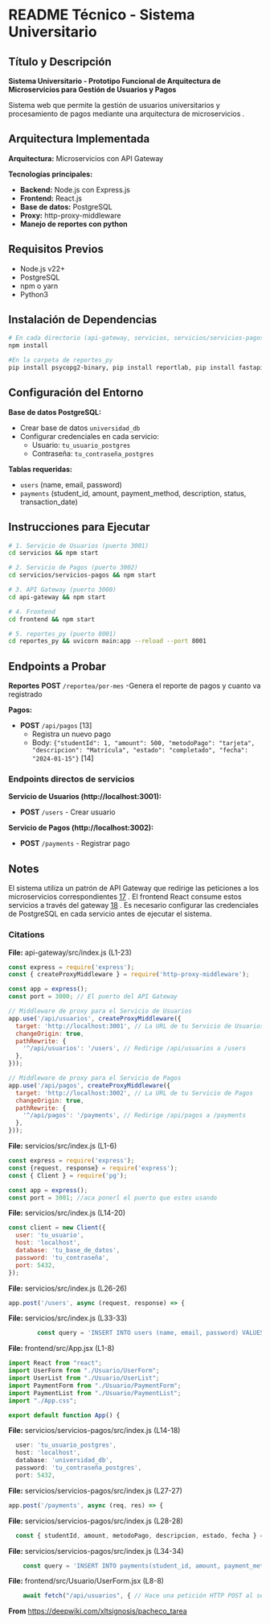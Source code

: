 
# README Técnico - Sistema Universitario

## Título y Descripción
**Sistema Universitario - Prototipo Funcional de Arquitectura de Microservicios para Gestión de Usuarios y Pagos**

Sistema web que permite la gestión de usuarios universitarios y procesamiento de pagos mediante una arquitectura de microservicios <cite/>.

## Arquitectura Implementada
**Arquitectura:** Microservicios con API Gateway 

**Tecnologías principales:**
- **Backend:** Node.js con Express.js 
- **Frontend:** React.js  
- **Base de datos:** PostgreSQL 
- **Proxy:** http-proxy-middleware
- **Manejo de reportes con python** 

## Requisitos Previos
- Node.js v22+
- PostgreSQL
- npm o yarn
- Python3

## Instalación de Dependencias
```bash
# En cada directorio (api-gateway, servicios, servicios/servicios-pagos, frontend)
npm install

#En la carpeta de reportes_py
pip install psycopg2-binary, pip install reportlab, pip install fastapi uvicorn, pip install xlsxwriter, pip install pandas
```

## Configuración del Entorno
**Base de datos PostgreSQL:**
- Crear base de datos `universidad_db` 
- Configurar credenciales en cada servicio:
  - Usuario: `tu_usuario_postgres`
  - Contraseña: `tu_contraseña_postgres` 

**Tablas requeridas:**
- `users` (name, email, password) 
- `payments` (student_id, amount, payment_method, description, status, transaction_date) 

## Instrucciones para Ejecutar
```bash
# 1. Servicio de Usuarios (puerto 3001)
cd servicios && npm start

# 2. Servicio de Pagos (puerto 3002)
cd servicios/servicios-pagos && npm start

# 3. API Gateway (puerto 3000)
cd api-gateway && npm start

# 4. Frontend
cd frontend && npm start

# 5. reportes_py (puerto 8001)
cd reportes_py && uvicorn main:app --reload --port 8001
```

## Endpoints a Probar
**Reportes**
**POST** `/reportea/por-mes`
  -Genera el reporte de pagos y cuanto va registrado

**Pagos:**
- **POST** `/api/pagos` [13]
  - Registra un nuevo pago
  - Body: `{"studentId": 1, "amount": 500, "metodoPago": "tarjeta", "descripcion": "Matrícula", "estado": "completado", "fecha": "2024-01-15"}` [14]

### Endpoints directos de servicios

**Servicio de Usuarios (http://localhost:3001):**
- **POST** `/users` - Crear usuario 

**Servicio de Pagos (http://localhost:3002):**
- **POST** `/payments` - Registrar pago 

## Notes
El sistema utiliza un patrón de API Gateway que redirige las peticiones a los microservicios correspondientes [17](#0-16) . El frontend React consume estos servicios a través del gateway [18](#0-17) . Es necesario configurar las credenciales de PostgreSQL en cada servicio antes de ejecutar el sistema.

### Citations

**File:** api-gateway/src/index.js (L1-23)
```javascript
const express = require('express');
const { createProxyMiddleware } = require('http-proxy-middleware');

const app = express();
const port = 3000; // El puerto del API Gateway

// Middleware de proxy para el Servicio de Usuarios
app.use('/api/usuarios', createProxyMiddleware({
  target: 'http://localhost:3001', // La URL de tu Servicio de Usuarios
  changeOrigin: true,
  pathRewrite: {
    '^/api/usuarios': '/users', // Redirige /api/usuarios a /users
  },
}));

// Middleware de proxy para el Servicio de Pagos
app.use('/api/pagos', createProxyMiddleware({
  target: 'http://localhost:3002', // La URL de tu Servicio de Pagos
  changeOrigin: true,
  pathRewrite: {
    '^/api/pagos': '/payments', // Redirige /api/pagos a /payments
  },
}));
```

**File:** servicios/src/index.js (L1-6)
```javascript
const express = require('express');
const {request, response} = require('express');
const { Client } = require('pg');

const app = express();
const port = 3001; //aca ponerl el puerto que estes usando
```

**File:** servicios/src/index.js (L14-20)
```javascript
const client = new Client({
  user: 'tu_usuario',
  host: 'localhost',
  database: 'tu_base_de_datos',
  password: 'tu_contraseña',
  port: 5432,
});
```

**File:** servicios/src/index.js (L26-26)
```javascript
app.post('/users', async (request, response) => {
```

**File:** servicios/src/index.js (L33-33)
```javascript
        const query = 'INSERT INTO users (name, email, password) VALUES ($1, $2, $3) RETURNING *';
```

**File:** frontend/src/App.jsx (L1-8)
```javascript
import React from "react";
import UserForm from "./Usuario/UserForm";
import UserList from "./Usuario/UserList";
import PaymentForm from "./Usuario/PaymentForm";
import PaymentList from "./Usuario/PaymentList";
import "./App.css";

export default function App() {
```

**File:** servicios/servicios-pagos/src/index.js (L14-18)
```javascript
  user: 'tu_usuario_postgres',
  host: 'localhost',
  database: 'universidad_db',
  password: 'tu_contraseña_postgres',
  port: 5432,
```

**File:** servicios/servicios-pagos/src/index.js (L27-27)
```javascript
app.post('/payments', async (req, res) => {
```

**File:** servicios/servicios-pagos/src/index.js (L28-28)
```javascript
  const { studentId, amount, metodoPago, descripcion, estado, fecha } = req.body;
```

**File:** servicios/servicios-pagos/src/index.js (L34-34)
```javascript
    const query = 'INSERT INTO payments(student_id, amount, payment_method, description, status, transaction_date) VALUES($1, $2, $3, $4, $5, $6) RETURNING *';
```

**File:** frontend/src/Usuario/UserForm.jsx (L8-8)
```javascript
    await fetch("/api/usuarios", { // Hace una petición HTTP POST al servidor para crear un nuevo usuario.
```

**From** https://deepwiki.com/xltsignosis/pacheco_tarea
